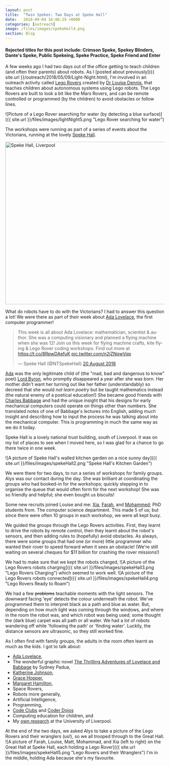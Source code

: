 ```yaml
---
layout: post
title:  "Twin Spekes: Two Days at Speke Hall"
date:   2018-09-04 16:06:19 +0000
categories: [outreach]
image: /files/images/spekeHall4.png
section: Blog
---
```


#### Rejected titles for this post include: Crimson Speke, Spekey Blinders, Dante's Speke, Public Spekeing, Speke Practice, Speke Friend and Enter

A few weeks ago I had two days out of the office getting to teach children (and often their parents) about robots. As I [posted about previously]({{ site.url }}/outreach/2018/05/09/Light-Night.html), I'm involved in an outreach activity called [Lego Rovers](http://legorovers.csc.liv.ac.uk/) created by [Dr Louise Dennis](http://cgi.csc.liv.ac.uk/~lad/), that teaches children about autonomous systems using Lego robots. The Lego Rovers are built to look a bit like the Mars Rovers, and can be remote controlled or programmed (by the children) to avoid obstacles or follow lines.

![Picture of a Lego Rover searching for water (by detecting a blue surface)]({{ site.url }}/files/images/lightNight5.png "Lego Rover searching for water")

The workshops were running as part of a series of events about the Victorians, running at the lovely [Speke Hall](https://www.nationaltrust.org.uk/speke-hall-garden-and-estate).

<a title="By Daviessimo [CC BY-SA 3.0
 (https://creativecommons.org/licenses/by-sa/3.0
)], from Wikimedia Commons" href="https://commons.wikimedia.org/wiki/File:Speke_Hall,_Liverpool.jpg"><img width="512" alt="Speke Hall, Liverpool" src="https://upload.wikimedia.org/wikipedia/commons/thumb/8/8b/Speke_Hall%2C_Liverpool.jpg/512px-Speke_Hall%2C_Liverpool.jpg"></a>

What do robots have to do with the Victorians? I had to answer this question a lot! We were there as part of their week about [Ada Lovelace](https://findingada.com/about/who-was-ada/), the first computer programmer!

<blockquote class="twitter-tweet" data-lang="en-gb"><p lang="en" dir="ltr">This week is all about Ada Lovelace: mathematician, scientist &amp; author. She was a computing visionary and planned a flying machine when she was 12! Join us this week for flying machine crafts, kite flying &amp; Lego Rover coding workshops. Find out more at <a href="https://t.co/8RpwDAefuK">https://t.co/8RpwDAefuK</a> <a href="https://t.co/n2jZNqwVqp">pic.twitter.com/n2jZNqwVqp</a></p>&mdash; Speke Hall (@NTSpekeHall) <a href="https://twitter.com/NTSpekeHall/status/1031503648889729025?ref_src=twsrc%5Etfw">20 August 2018</a></blockquote>
<script async src="https://platform.twitter.com/widgets.js" charset="utf-8"></script>

[Ada](https://findingada.com/about/who-was-ada/) was the only legitimate child of (the "mad, bad and dangerous to know" poet) [Lord Byron](http://www.bbc.co.uk/history/historic_figures/byron_lord.shtml), who promptly disappeared a year after she was born. Her mother didn't want her turning out like her father (understandably) so decreed that she would *not learn poetry* but be taught mathematics instead (the natural enemy of a poetical education!) She became good friends with [Charles Babbage](http://www.computerhistory.org/babbage/charlesbabbage/) and had the unique insight that his designs for early mechanical computers could operate on things other than numbers. She translated notes of one of Babbage's lectures into English, adding much insight and describing how to input the process he was talking about  into the mechanical computer. This is programming in much the same way as we do it today.

Speke Hall is a lovely national trust building, south of Liverpool. It was on my list of places to see when I moved here, so I was glad for a chance to go there twice in one week.

![A picture of Speke Hall's walled kitchen garden on a nice sunny day]({{ site.url }}/files/images/spekeHall2.png "Speke Hall's Kitchen Garden")

We were there for two days, to run a series of workshops for family groups. Alys was our contact during the day. She was brilliant at coordinating the groups who had booked-in for the workshops; quickly stepping in to organise the queue that would often form for the next workshop! She was so friendly and helpful; she even bought us biscuits!

Some new recruits joined Louise and me: [Xia](http://cgi.csc.liv.ac.uk/~xiacui/), [Farah](http://cgi.csc.liv.ac.uk/~hsfalsha/), and [Mohammed](https://cgi.csc.liv.ac.uk/~suhaibani/); PhD students from. The computer science department. This made 5 of us; but since there were often 10 groups in each workshop, we were all kept busy.

We guided the groups through the Lego Rovers activities. First, they learnt to drive the robots by remote control, then they learnt about the robot's sensors, and then adding rules to (hopefully) avoid obstacles. As always, there were some groups that had one (or more) little programmer who wanted their rover to speed forward when it sees an obstacle! (We're still waiting on several cheques for $11 billion for crashing the rover missions!)

We had to make sure that we kept the robots charged,
![A picture of the Lego Rovers robots charging]({{ site.url }}/files/images/spekeHall3.png "Lego Rovers Charging")
which seemed to work well.
![A picture of the Lego Rovers robots connected]({{ site.url }}/files/images/spekeHall4.png "Lego Rovers Ready to Roam")

We had a few ~~problems~~ teachable moments with the light sensors. The downward facing 'eye' detects the colour underneath the robot. We've programmed them to interpret black as a path and blue as water. But, depending on how much light was coming through the windows, and where in the room the robot was, and which robot was being used; some thought the (dark blue) carpet was all path or all water. We had a lot of robots wandering off while 'following the path' or 'finding water'. Luckily, the distance sensors are ultrasonic, so they still worked fine.

As I often find with family groups, the adults in the room often learnt as much as the kids.
I got to talk about:
* [Ada Lovelace](https://findingada.com/about/who-was-ada/),
* The wonderful graphic novel [The Thrilling Adventures of Lovelace and Babbage](http://sydneypadua.com/2dgoggles/the-book/) by Sydney Padua,
* [Katherine Johnson](https://www.nasa.gov/content/katherine-johnson-biography),
* [Grace Hopper](http://www.amazingwomeninhistory.com/amazing-grace-hopper-computer-programmer/),
* [Margaret Hamilton](https://www.nasa.gov/feature/margaret-hamilton-apollo-software-engineer-awarded-presidential-medal-of-freedom),
* Space Rovers,
* Robots more generally,
* Artificial Intelligence,
* Programming,
* [Code Clubs](https://www.codeclub.org.uk/) and [Coder Dojos](https://coderdojo.com/)
* Computing education for children, and
* My [own research](/research/) at the University of Liverpool.

At the end of the two days, we asked Alys to take a picture of the Lego Rovers and their wranglers (us!), so we all trooped through to the Great Hall.
![A picture of Farah, Louise, Matt, Mohammad, and Xia (left to right) on the Great Hall at Speke Hall, each holding a Lego Rover]({{ site.url }}/files/images/spekeHall5.png "Lego Rovers and their Wranglers")
I'm in the middle, holding Ada because she's my favourite.
